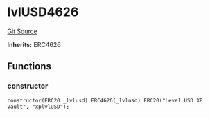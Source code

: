 # lvlUSD4626
[Git Source](https://github.com/Level-Money/contracts/blob/cdcafc63c9abdb8c667176cf6dd45d63276ad690/src/v1/lvlUSD4626.sol)

**Inherits:**
ERC4626


## Functions
### constructor


```solidity
constructor(ERC20 _lvlusd) ERC4626(_lvlusd) ERC20("Level USD XP Vault", "xplvlUSD");
```

